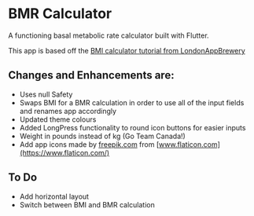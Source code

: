 # BMR Calculator

A functioning basal metabolic rate calculator built with Flutter.

This app is based off the [BMI calculator tutorial from LondonAppBrewery](https://github.com/londonappbrewery/BMI-Calculator-Flutter-Completed)

## Changes and Enhancements are:
- Uses null Safety
- Swaps BMI for a BMR calculation in order to use all of the input fields and renames app accordingly
- Updated theme colours
- Added LongPress functionality to round icon buttons for easier inputs
- Weight in pounds instead of kg (Go Team Canada!)
- Add app icons made by [freepik.com](https://www.freepik.com) from [www.flaticon.com](https://www.flaticon.com/)

## To Do
- Add horizontal layout
- Switch between BMI and BMR calculation